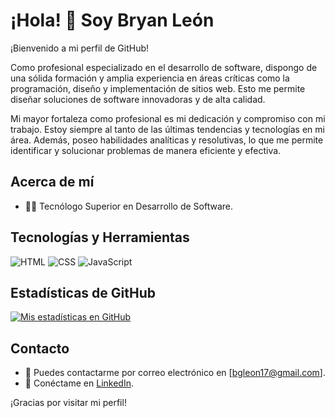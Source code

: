 # ¡Hola! 👋 Soy Bryan León

¡Bienvenido a mi perfil de GitHub!

Como profesional especializado en el desarrollo de software, dispongo de una sólida formación y amplia experiencia en áreas críticas como la programación, diseño y implementación de sitios web. Esto me permite diseñar soluciones de software innovadoras y de alta calidad.

Mi mayor fortaleza como profesional es mi dedicación y compromiso con mi trabajo. Estoy siempre al tanto de las últimas tendencias y tecnologías en mi área. Además, poseo habilidades analíticas y resolutivas, lo que me permite identificar y solucionar problemas de manera eficiente y efectiva.

## Acerca de mí

- 👨‍💻 Tecnólogo Superior en Desarrollo de Software.

## Tecnologías y Herramientas

![HTML](https://img.shields.io/badge/-HTML5-E34F26?style=flat&logo=html5&logoColor=white)
![CSS](https://img.shields.io/badge/-CSS3-1572B6?style=flat&logo=css3&logoColor=white)
![JavaScript](https://img.shields.io/badge/-JavaScript-F7DF1E?style=flat&logo=javascript&logoColor=black)

## Estadísticas de GitHub

[![Mis estadísticas en GitHub](https://github-readme-stats.vercel.app/api?username=Lion0008&show_icons=true&count_private=true&theme=radical)](https://github.com/Lion0008)

## Contacto

- 📧 Puedes contactarme por correo electrónico en [bgleon17@gmail.com].
- 💼 Conéctame en [LinkedIn](https://www.linkedin.com/in/bryan-leon-46930722b/).

¡Gracias por visitar mi perfil!
